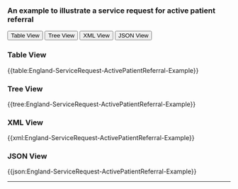 ### An example to illustrate a service request for active patient referral

<div class="tab">
 <button class="tablinks active" onclick="openTab(event, 'Table View')">Table View</button>
 <button class="tablinks" onclick="openTab(event, 'Tree View')">Tree View</button>
  <button class="tablinks" onclick="openTab(event, 'XML View')">XML View</button>
  <button class="tablinks" onclick="openTab(event, 'JSON View')">JSON View</button>
</div>
    

    
<div id="Table View" class="tabcontent" style="display:block">
  <h3>Table View</h3>
{{table:England-ServiceRequest-ActivePatientReferral-Example}}
</div>
<div id="Tree View" class="tabcontent">
  <h3>Tree View</h3>
{{tree:England-ServiceRequest-ActivePatientReferral-Example}}
</div>
<div id="XML View" class="tabcontent">
  <h3>XML View</h3>
{{xml:England-ServiceRequest-ActivePatientReferral-Example}}
</div>
<div id="JSON View" class="tabcontent">
  <h3>JSON View</h3>
{{json:England-ServiceRequest-ActivePatientReferral-Example}}
</div>

---
